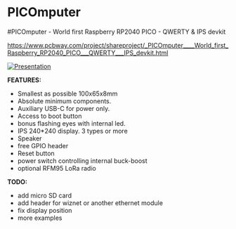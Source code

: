 # PICOmputer
#PICOmputer - World first Raspberry RP2040 PICO - QWERTY &amp; IPS devkit

https://www.pcbway.com/project/shareproject/_PICOmputer____World_first_Raspberry_RP2040_PICO___QWERTY___IPS_devkit.html

[![Presentation](https://img.youtube.com/vi/pJGlxj9I5Sg/0.jpg)](https://www.youtube.com/watch?v=pJGlxj9I5Sg)

**FEATURES:**

- Smallest as possible 100x65x8mm
- Absolute minimum components.
- Auxiliary USB-C for power only.
- Access to boot button
- bonus flashing eyes with internal led.
- IPS 240*240 display. 3 types or more
- Speaker
- free GPIO header
- Reset button
- power switch controlling internal buck-boost
- optional RFM95 LoRa radio

**TODO:**

- add micro SD card
- add header for wiznet or another ethernet module
- fix display position
- more examples

